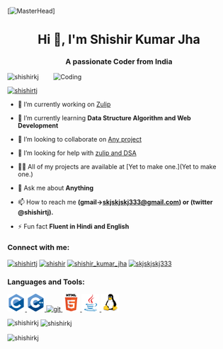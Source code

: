 [![MasterHead](https://thumbs.dreamstime.com/b/horizontal-banner-hands-typing-laptop-keyboard-various-electronic-devices-symbols-programming-software-horizontal-125917922.jpg)]
<h1 align="center">Hi 👋, I'm Shishir Kumar Jha</h1>
<h3 align="center">A passionate Coder from India</h3>
<img align="right" alt="Coding" width="400" src=" https://cdn.dribbble.com/users/1059583/screenshots/4171367/coding-freak.gif">

<p align="left"> <img src="https://komarev.com/ghpvc/?username=shishirkj&label=Profile%20views&color=0e75b6&style=flat" alt="shishirkj" /> </p>

<p align="left"> <a href="https://twitter.com/shishirtj" target="blank"><img src="https://img.shields.io/twitter/follow/shishirtj?logo=twitter&style=for-the-badge" alt="shishirtj" /></a> </p>

- 🔭 I’m currently working on [Zulip](.https://github.com/zulip/zulip)

- 🌱 I’m currently learning **Data Structure Algorithm and Web Development**

- 👯 I’m looking to collaborate on [Any project](C/C++)

- 🤝 I’m looking for help with [zulip and DSA](.https://github.com/zulip/zulip)

- 👨‍💻 All of my projects are available at [Yet to make one.](Yet to make one.)

- 💬 Ask me about **Anything**

- 📫 How to reach me **(gmail->skjskjskj333@gmail.com) or (twitter @shishirtj).**

- ⚡ Fun fact **Fluent in Hindi and English**

<h3 align="left">Connect with me:</h3>
<p align="left">
<a href="https://twitter.com/shishirtj" target="blank"><img align="center" src="https://raw.githubusercontent.com/rahuldkjain/github-profile-readme-generator/master/src/images/icons/Social/twitter.svg" alt="shishirtj" height="30" width="40" /></a>
<a href="https://stackoverflow.com/users/shishir" target="blank"><img align="center" src="https://raw.githubusercontent.com/rahuldkjain/github-profile-readme-generator/master/src/images/icons/Social/stack-overflow.svg" alt="shishir" height="30" width="40" /></a>
<a href="https://www.leetcode.com/shishir_kumar_jha" target="blank"><img align="center" src="https://raw.githubusercontent.com/rahuldkjain/github-profile-readme-generator/master/src/images/icons/Social/leet-code.svg" alt="shishir_kumar_jha" height="30" width="40" /></a>
<a href="https://auth.geeksforgeeks.org/user/skjskjskj333" target="blank"><img align="center" src="https://raw.githubusercontent.com/rahuldkjain/github-profile-readme-generator/master/src/images/icons/Social/geeks-for-geeks.svg" alt="skjskjskj333" height="30" width="40" /></a>
</p>

<h3 align="left">Languages and Tools:</h3>
<p align="left"> <a href="https://www.cprogramming.com/" target="_blank" rel="noreferrer"> <img src="https://raw.githubusercontent.com/devicons/devicon/master/icons/c/c-original.svg" alt="c" width="40" height="40"/> </a> <a href="https://www.w3schools.com/cpp/" target="_blank" rel="noreferrer"> <img src="https://raw.githubusercontent.com/devicons/devicon/master/icons/cplusplus/cplusplus-original.svg" alt="cplusplus" width="40" height="40"/> </a> <a href="https://git-scm.com/" target="_blank" rel="noreferrer"> <img src="https://www.vectorlogo.zone/logos/git-scm/git-scm-icon.svg" alt="git" width="40" height="40"/> </a> <a href="https://www.w3.org/html/" target="_blank" rel="noreferrer"> <img src="https://raw.githubusercontent.com/devicons/devicon/master/icons/html5/html5-original-wordmark.svg" alt="html5" width="40" height="40"/> </a> <a href="https://www.java.com" target="_blank" rel="noreferrer"> <img src="https://raw.githubusercontent.com/devicons/devicon/master/icons/java/java-original.svg" alt="java" width="40" height="40"/> </a> <a href="https://www.linux.org/" target="_blank" rel="noreferrer"> <img src="https://raw.githubusercontent.com/devicons/devicon/master/icons/linux/linux-original.svg" alt="linux" width="40" height="40"/> </a> </p>

<p><img align="left" src="https://github-readme-stats.vercel.app/api/top-langs?username=shishirkj&show_icons=true&locale=en&layout=compact" alt="shishirkj" /></p>

<p>&nbsp;<img align="center" src="https://github-readme-stats.vercel.app/api?username=shishirkj&show_icons=true&locale=en" alt="shishirkj" /></p>

<p><img align="center" src="https://github-readme-streak-stats.herokuapp.com/?user=shishirkj&" alt="shishirkj" /></p>
